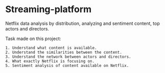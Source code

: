 # Streaming-platform
Netflix data analysis by distribution, analyzing and sentiment content, top actors and directors.

Task made on this project:

    1. Understand what content is available.
    2. Understand the similarities between the content.
    3. Understand the network between actors and directors.
    4. What exactly Netflix is focusing on.   
    5. Sentiment analysis of content available on Netflix.
